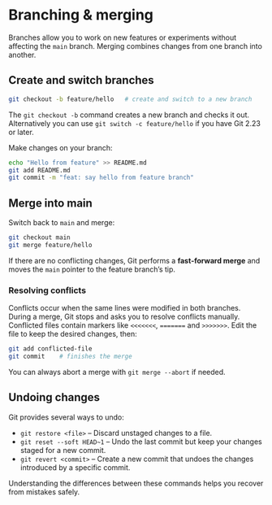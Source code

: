 # Branching & merging

Branches allow you to work on new features or experiments without
affecting the `main` branch.  Merging combines changes from one branch
into another.

## Create and switch branches

```bash
git checkout -b feature/hello   # create and switch to a new branch
```

The `git checkout -b` command creates a new branch and checks it out.
Alternatively you can use `git switch -c feature/hello` if you have
Git 2.23 or later.

Make changes on your branch:

```bash
echo "Hello from feature" >> README.md
git add README.md
git commit -m "feat: say hello from feature branch"
```

## Merge into main

Switch back to `main` and merge:

```bash
git checkout main
git merge feature/hello
```

If there are no conflicting changes, Git performs a **fast‑forward
merge** and moves the `main` pointer to the feature branch’s tip.

### Resolving conflicts

Conflicts occur when the same lines were modified in both branches.
During a merge, Git stops and asks you to resolve conflicts manually.
Conflicted files contain markers like `<<<<<<<`, `=======` and
`>>>>>>>`.  Edit the file to keep the desired changes, then:

```bash
git add conflicted-file
git commit    # finishes the merge
```

You can always abort a merge with `git merge --abort` if needed.

## Undoing changes

Git provides several ways to undo:

* `git restore <file>` – Discard unstaged changes to a file.
* `git reset --soft HEAD~1` – Undo the last commit but keep your
  changes staged for a new commit.
* `git revert <commit>` – Create a new commit that undoes the changes
  introduced by a specific commit.

Understanding the differences between these commands helps you recover
from mistakes safely.